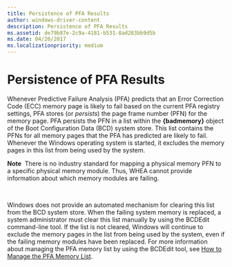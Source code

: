```yaml
---
title: Persistence of PFA Results
author: windows-driver-content
description: Persistence of PFA Results
ms.assetid: de79b87e-2c9a-4181-b531-8ad283bb9d5b
ms.date: 04/20/2017
ms.localizationpriority: medium
---
```


# Persistence of PFA Results


Whenever Predictive Failure Analysis (PFA) predicts that an Error Correction Code (ECC) memory page is likely to fail based on the current PFA registry settings, PFA stores (or *persists*) the page frame number (PFN) for the memory page. PFA persists the PFN in a list within the **{badmemory}** object of the Boot Configuration Data (BCD) system store. This list contains the PFNs for all memory pages that the PFA has predicted are likely to fail. Whenever the Windows operating system is started, it excludes the memory pages in this list from being used by the system.

**Note**  There is no industry standard for mapping a physical memory PFN to a specific physical memory module. Thus, WHEA cannot provide information about which memory modules are failing.

 

Windows does not provide an automated mechanism for clearing this list from the BCD system store. When the failing system memory is replaced, a system administrator must clear this list manually by using the BCDEdit command-line tool. If the list is not cleared, Windows will continue to exclude the memory pages in the list from being used by the system, even if the failing memory modules have been replaced. For more information about managing the PFA memory list by using the BCDEdit tool, see [How to Manage the PFA Memory List](how-to-manage-the-pfa-memory-list.md).

 

 





